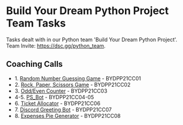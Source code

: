 # Build Your Dream Python Project Team Tasks

Tasks dealt with in our Python team 'Build Your Dream Python Project'.<br>
Team Invite: https://dsc.gg/python_team.

## Coaching Calls
<ul>
 <li>1. <a href="https://github.com/lxndroc/python-team/blob/main/BYDPP21CC01-guessing_game.py">Random Number Guessing Game</a> - BYDPP21CC01</li>
 <li>2. <a href="https://github.com/lxndroc/python-team/blob/main/BYDPP21CC02-rps_game.py">Rock, Paper, Scissors Game</a> - BYDPP21CC02</li>
 <li>3. <a href="https://github.com/lxndroc/python-team/blob/main/BYDPP21CC03-odd_even_counter.py">Odd/Even Counter</a> - BYDPP21CC03</li>
 <li>4-5. <a href="https://github.com/lxndroc/python-team/blob/main/BYDPP21CC04_05-PS_Bot.py">PS_Bot</a> - BYDPP21CC04-05</li>
 <li>6. <a href="https://github.com/lxndroc/python-team/blob/main/BYDPP21CC06-ticket_allocator.py">Ticket Allocator</a> - BYDPP21CC06</li>
 <li>7. <a href="https://github.com/lxndroc/python-team/blob/main/BYDPP21CC07-greeting_bot.py">Discord Greeting Bot</a> - BYDPP21CC07</li>
 <li>8. <a href="https://github.com/lxndroc/python-team/blob/main/BYDPP21CC08-expenses_pie.py">Expenses Pie Generator</a> - BYDPP21CC08</li> 
</ul>

